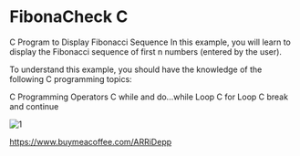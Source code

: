 # FibonaCheck C

C Program to Display Fibonacci Sequence
In this example, you will learn to display the Fibonacci sequence of first n numbers (entered by the user).

To understand this example, you should have the knowledge of the following C programming topics:

C Programming Operators
C while and do...while Loop
C for Loop
C break and continue

![1](https://user-images.githubusercontent.com/74824751/160303296-6dd40c26-532e-4d33-b4b4-fa21db021104.gif)

 https://www.buymeacoffee.com/ARRiDepp

